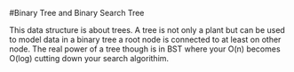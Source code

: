 #Binary Tree and Binary Search Tree

This data structure is about trees. 
A tree is not only a plant but can be used to model data in a binary tree a root node is connected to at least on other node.
 The real power of a tree though is in BST where your O(n) becomes O(log) cutting down your search algorithim.